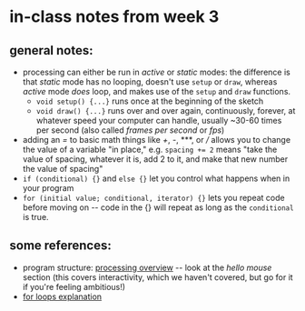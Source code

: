 # in-class notes from week 3

## general notes:
- processing can either be run in *active* or *static* modes: the difference is that *static* mode has no looping, doesn't use `setup` or `draw`, whereas *active* mode _does_ loop, and makes use of the `setup` and `draw` functions.
  - `void setup() {...}` runs once at the beginning of the sketch
  - `void draw() {...}` runs over and over again, continuously, forever, at whatever speed your computer can handle, usually ~30-60 times per second (also called *frames per second* or *fps*)
- adding an *=* to basic math things like *+*, *-*, ***, or */* allows you to change the value of a variable "in place," e.g. `spacing += 2` means "take the value of spacing, whatever it is, add 2 to it, and make that new number the value of spacing"
- `if (conditional) {}` and `else {}` let you control what happens when in your program
- `for (initial value; conditional, iterator) {}` lets you repeat code before moving on -- code in the {} will repeat as long as the `conditional` is true.

## some references:
- program structure: [processing overview](https://processing.org/tutorials/overview/) -- look at the *hello mouse* section (this covers interactivity, which we haven't covered, but go for it if you're feeling ambitious!)
- [for loops explanation](https://processing.org/reference/for.html)
